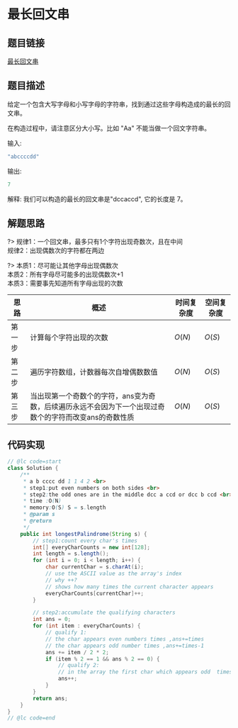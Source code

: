 # 最长回文串

## 题目链接

[最长回文串](https://leetcode-cn.com/problems/longest-palindrome/)


## 题目描述
给定一个包含大写字母和小写字母的字符串，找到通过这些字母构造成的最长的回文串。

在构造过程中，请注意区分大小写。比如 "Aa" 不能当做一个回文字符串。

输入:

```js
"abccccdd"
```

输出:

```js
7
```

解释:
我们可以构造的最长的回文串是"dccaccd", 它的长度是 7。

## 解题思路

?>
规律1：一个回文串，最多只有1个字符出现奇数次，且在中间<br>
规律2：出现偶数次的字符都在两边<br>

?>
本质1：尽可能让其他字母出现偶数次<br>
本质2：所有字母尽可能多的出现偶数次+1<br>
本质3：需要事先知道所有字母出现的次数<br>

|  思路 | 概述  |时间复杂度 |空间复杂度|
|---|---|---|---|
|  第一步 | 计算每个字符出现的次数  |$O(N)$|$O(S)$|
|  第二步 | 遍历字符数组，计数器每次自增偶数数值<br>  |$O(N)$|$O(S)$|
|  第三步 | 当出现第一个奇数个的字符，ans变为奇数，后续遍历永远不会因为下一个出现过奇数个的字符而改变ans的奇数性质<br>  |$O(N)$|$O(S)$|


## 代码实现

```java
// @lc code=start
class Solution {
    /**
     * a b cccc dd 1 1 4 2 <br>
     * step1:put even numbers on both sides <br>
     * step2:the odd ones are in the middle dcc a ccd or dcc b ccd <br>
     * time :O(N)
     * memory:O(S) S = s.length
     * @param s
     * @return
     */
    public int longestPalindrome(String s) {
        // step1:count every char's times
        int[] everyCharCounts = new int[128];
        int length = s.length();
        for (int i = 0; i < length; i++) {
            char currentChar = s.charAt(i);
            // use the ASCII value as the array's index
            // why ++?
            // shows how many times the current character appears
            everyCharCounts[currentChar]++;
        }

        // step2:accumulate the qualifying characters
        int ans = 0;
        for (int item : everyCharCounts) {
            // qualify 1:
            // the char appears even numbers times ,ans+=times
            // the char appears odd number times ,ans+=times-1
            ans += item / 2 * 2;
            if (item % 2 == 1 && ans % 2 == 0) {
                // qualify 2:
                // in the array the first char which appears odd  times
                ans++;
            }
        }
        return ans;
    }
}
// @lc code=end
```


